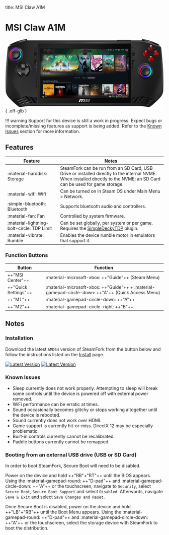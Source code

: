 title: MSI Claw A1M

# MSI Claw A1M

![](../../_inc/images/devices/msi-claw.png){ .off-glb }

!!! warning
    Support for this device is still a work in progress. Expect bugs or incomplete/missing features as support is being added.
    Refer to the [Known Issues](#known-issues) section for more information.

## Features

| Feature | Notes |
| -- | -- |
| :material-harddisk: Storage | SteamFork can be run from an SD Card, USB Drive or installed directly to the internal NVME. <br> When installed directly to the NVME; an SD Card can be used for game storage. |
| :material-wifi: Wifi | Can be turned on in Steam OS under Main Menu > Network. |
| :simple-bluetooth: Bluetooth | Supports bluetooth audio and controllers. |
| :material-fan: Fan | Controlled by system firmware. |
| :material-lightning-bolt-circle: TDP Limit | Can be set globally, per system or per game. Requires the [SimpleDeckyTDP](https://github.com/SteamFork/SimpleDeckyTDP) plugin. |
| :material-vibrate: Rumble | Enables the device rumble motor in emulators that support it. |

### Function Buttons

| Button | Function |
| -- | -- |
| ++"MSI Center"++ | :material-microsoft-xbox: ++"Guide"++ (Steam Menu) |
| ++"Quick Settings"++ | :material-microsoft-xbox: ++"Guide"++ + :material-gamepad-circle-down: ++"A"++ (Quick Access Menu) |
| ++"M1"++ | :material-gamepad-circle-down: ++"A"++ |
| ++"M2"++ | :material-gamepad-circle-right: ++"B"++ |

## Notes

### Installation

Download the latest `AMD64` version of SteamFork from the button below and follow the instructions listed on the [Install](../../../play/install/) page.

[![Latest Version](https://img.shields.io/github/release/SteamFork/distribution.svg?labelColor=111111&color=5998FF&label=Latest&style=flat#only-light)](https://github.com/SteamFork/distribution/releases/latest)
[![Latest Version](https://img.shields.io/github/release/SteamFork/distribution.svg?labelColor=dddddd&color=5998FF&label=Latest&style=flat#only-dark)](https://github.com/SteamFork/distribution/releases/latest)

### Known Issues

* Sleep currently does not work properly.  Attempting to sleep will break some controls until the device is powered off with external power removed.
* WiFi performance can be erratic at times.
* Sound occasionally becomes glitchy or stops working altogether until the device is rebooted.
* Sound currently does not work over HDMI.
* Game support is currently hit-or-miss.  DirectX 12 may be especially problematic.
* Built-in controls currently cannot be recalibrated.
* Paddle buttons currently cannot be remapped.

### Booting from an external USB drive (USB or SD Card)

In order to boot SteamFork, Secure Boot will need to be disabled.

Power on the device and hold ++"RB"+"RT"++ until the BIOS appears.
Using the :material-gamepad-round: ++"D-pad"++ and :material-gamepad-circle-down: ++"A"++ or the touchscreen, navigate to `Security`, select `Secure Boot`, `Secure Boot Support` and select `Disabled`.
Afterwards, navigate `Save & Exit` and select `Save Changes and Reset`.

Once Secure Boot is disabled, power on the device and hold ++"LB"+"RB"++ until the Boot Menu appears.
Using the :material-gamepad-round: ++"D-pad"++ and :material-gamepad-circle-down: ++"A"++ or the touchscreen, select the storage device with SteamFork to boot the distribution.
